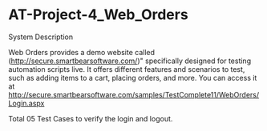 # AT-Project-4_Web_Orders

System Description

Web Orders provides a demo website called (http://secure.smartbearsoftware.com/)" specifically designed for testing automation scripts live. It offers different features and scenarios to test, such as adding items to a cart, placing orders, and more. You can access it at http://secure.smartbearsoftware.com/samples/TestComplete11/WebOrders/Login.aspx

Total 05 Test Cases to verify the login and logout.  
